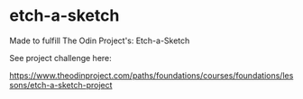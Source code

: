 # etch-a-sketch

Made to fulfill The Odin Project's: Etch-a-Sketch

See project challenge here:

https://www.theodinproject.com/paths/foundations/courses/foundations/lessons/etch-a-sketch-project
